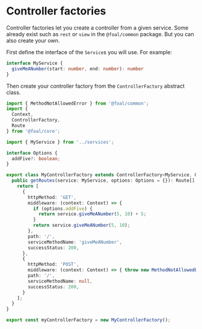 # Controller factories

Controller factories let you create a controller from a given service. Some already exist such as `rest` or `view` in the `@foal/common` package. But you can also create your own.

First define the interface of the `Service`s you will use. For example:

```typescript
interface MyService {
  giveMeANumber(start: number, end: number): number
}
```

Then create your controller factory from the `ControllerFactory` abstract class.

```typescript
import { MethodNotAllowedError } from '@foal/common';
import {
  Context,
  ControllerFactory,
  Route
} from '@foal/core';

import { MyService } from '../services';

interface Options {
  addFive?: boolean;
}

export class MyControllerFactory extends ControllerFactory<MyService, Options> {
  public getRoutes(service: MyService, options: Options = {}): Route[] {
    return [
      {
        httpMethod: 'GET',
        middleware: (context: Context) => {
          if (options.addFive) {
            return service.giveMeANumber(5, 10) + 5;
          }
          return service.giveMeANumber(5, 10);
        },
        path: '/',
        serviceMethodName: 'giveMeANumber',
        successStatus: 200,
      },
      {
        httpMethod: 'POST',
        middleware: (context: Context) => { throw new MethodNotAllowedError(); },
        path: '/',
        serviceMethodName: null,
        successStatus: 200,
      }
    ];
  }
}

export const myControllerFactory = new MyControllerFactory();
```